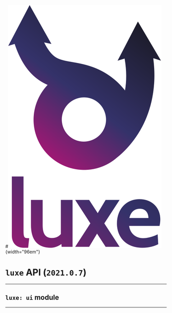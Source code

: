 #![](../images/luxe-dark.svg){width="96em"}

# `luxe` API (`2021.0.7`)  


---

## `luxe: ui` module


---

